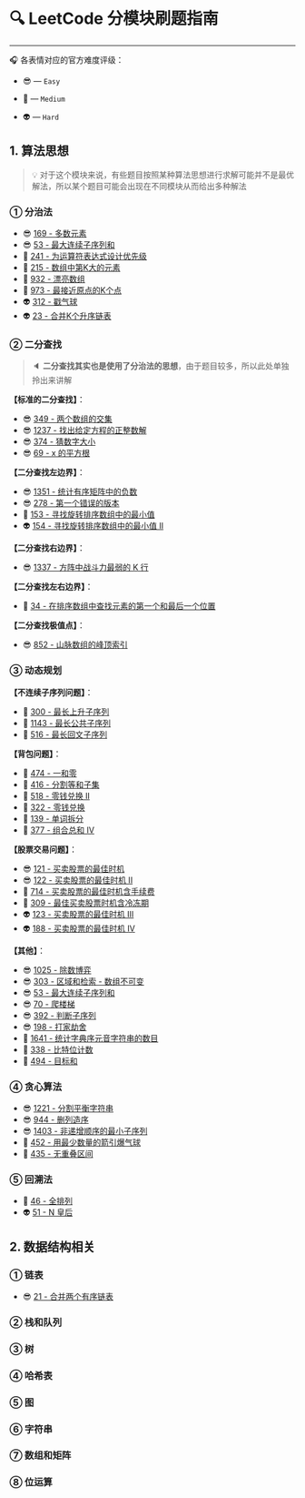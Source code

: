 # 🔍 LeetCode 分模块刷题指南

---

🎧 各表情对应的官方难度评级：

- 😎 — `Easy`

- 👻 — `Medium`

- 👽 — `Hard`

## 1. 算法思想

> 💡 对于这个模块来说，有些题目按照某种算法思想进行求解可能并不是最优解法，所以某个题目可能会出现在不同模块从而给出多种解法

### ① 分治法

- 😎 [169 - 多数元素](计算机基础/算法/LeetCode/分治法/169-多数元素.md)
- 😎 [53 - 最大连续子序列和](计算机基础/算法/LeetCode/分治法/53-最大连续子序列和.md)
- 👻 [241 - 为运算符表达式设计优先级](计算机基础/算法/LeetCode/分治法/241-为运算符表达式设计优先级.md)
- 👻 [215 - 数组中第K大的元素](计算机基础/算法/LeetCode/分治法/215-数组中第K大的元素.md)
- 👻 [932 - 漂亮数组](计算机基础/算法/LeetCode/分治法/932-漂亮数组.md)
- 👻 [973 - 最接近原点的K个点](计算机基础/算法/LeetCode/分治法/973-最接近原点的K个点.md)
- 👽 [312 - 戳气球](计算机基础/算法/LeetCode/分治法/312-戳气球.md)
- 👽 [23 - 合并K个升序链表](计算机基础/算法/LeetCode/分治法/23-合并K个升序链表.md)

### ② 二分查找

> 🔈 **二分查找其实也是使用了分治法的思想**，由于题目较多，所以此处单独拎出来讲解

**【标准的二分查找】**：

- 😎 [349 - 两个数组的交集](计算机基础/算法/LeetCode/二分查找/349-两个数组的交集.md)
- 😎 [1237 - 找出给定方程的正整数解](计算机基础/算法/LeetCode/二分查找/1237-找出给定方程的正整数解.md)
- 😎 [374 - 猜数字大小](计算机基础/算法/LeetCode/二分查找/374-猜数字大小.md)
- 😎 [69 - x 的平方根](计算机基础/算法/LeetCode/二分查找/69-x的平方根.md)

**【二分查找左边界】**：

- 😎 [1351 - 统计有序矩阵中的负数](计算机基础/算法/LeetCode/二分查找/1351-统计有序矩阵中的负数.md)
- 😎 [278 - 第一个错误的版本](计算机基础/算法/LeetCode/二分查找/278-第一个错误的版本.md)
- 👻 [153 - 寻找旋转排序数组中的最小值](计算机基础/算法/LeetCode/二分查找/153-寻找旋转排序数组中的最小值.md)
- 👽 [154 - 寻找旋转排序数组中的最小值 II](计算机基础/算法/LeetCode/二分查找/154-寻找旋转排序数组中的最小值II.md)

**【二分查找右边界】**：

- 😎 [1337 - 方阵中战斗力最弱的 K 行](计算机基础/算法/LeetCode/二分查找/1337-方阵中战斗力最弱的K行.md)

**【二分查找左右边界】**：

- 👻 [34 - 在排序数组中查找元素的第一个和最后一个位置](计算机基础/算法/LeetCode/二分查找/34-在排序数组中查找元素的第一个和最后一个位置.md)

**【二分查找极值点】**：

- 😎 [852 - 山脉数组的峰顶索引](计算机基础/算法/LeetCode/二分查找/852-山脉数组的峰顶索引.md)

### ③ 动态规划

**【不连续子序列问题】**：

- 👻 [300 - 最长上升子序列](计算机基础/算法/LeetCode/动态规划/300-最长上升子序列.md)
- 👻 [1143 - 最长公共子序列](计算机基础/算法/LeetCode/动态规划/1143-最长公共子序列.md)
- 👻 [516 - 最长回文子序列](计算机基础/算法/LeetCode/动态规划/516-最长回文子序列.md)

**【背包问题】**：

- 👻 [474 - 一和零](计算机基础/算法/LeetCode/动态规划/474-一和零.md)
- 👻 [416 - 分割等和子集](计算机基础/算法/LeetCode/动态规划/416-分割等和子集.md)
- 👻 [518 - 零钱兑换 II](计算机基础/算法/LeetCode/动态规划/518-零钱兑换II.md)
- 👻 [322 - 零钱兑换](计算机基础/算法/LeetCode/动态规划/322-零钱兑换.md)
- 👻 [139 - 单词拆分](计算机基础/算法/LeetCode/动态规划/139-单词拆分.md)
- 👻 [377 - 组合总和 Ⅳ](计算机基础/算法/LeetCode/动态规划/377-组合总和Ⅳ.md)

**【股票交易问题】**：

- 😎 [121 - 买卖股票的最佳时机](计算机基础/算法/LeetCode/动态规划/121-买卖股票的最佳时机.md)
- 😎 [122 - 买卖股票的最佳时机 II](计算机基础/算法/LeetCode/动态规划/122-买卖股票的最佳时机II.md)
- 👻 [714 - 买卖股票的最佳时机含手续费](计算机基础/算法/LeetCode/动态规划/714-买卖股票的最佳时机含手续费.md)
- 👻 [309 - 最佳买卖股票时机含冷冻期](计算机基础/算法/LeetCode/动态规划/309-最佳买卖股票时机含冷冻期.md)
- 👽 [123 - 买卖股票的最佳时机 III](计算机基础/算法/LeetCode/动态规划/123-买卖股票的最佳时机III.md)
- 👽 [188 - 买卖股票的最佳时机 IV](计算机基础/算法/LeetCode/动态规划/188-买卖股票的最佳时机IV.md)

**【其他】**：

- 😎 [1025 - 除数博弈](计算机基础/算法/LeetCode/动态规划/1025-除数博弈.md)
- 😎 [303 - 区域和检索 - 数组不可变](计算机基础/算法/LeetCode/动态规划/303-区域和检索-数组不可变.md)
- 😎 [53 - 最大连续子序列和](计算机基础/算法/LeetCode/动态规划/53-最大连续子序列和.md)
- 😎 [70 - 爬楼梯](计算机基础/算法/LeetCode/动态规划/70-爬楼梯.md)
- 😎 [392 - 判断子序列](计算机基础/算法/LeetCode/动态规划/392-判断子序列.md)
- 😎 [198 - 打家劫舍](计算机基础/算法/LeetCode/动态规划/198-打家劫舍.md)
- 👻 [1641 - 统计字典序元音字符串的数目](计算机基础/算法/LeetCode/动态规划/1641-统计字典序元音字符串的数目.md)
- 👻 [338 - 比特位计数](计算机基础/算法/LeetCode/动态规划/338-比特位计数.md)
- 👻 [494 - 目标和](计算机基础/算法/LeetCode/动态规划/494-目标和.md)

### ④ 贪心算法

- 😎 [1221 - 分割平衡字符串](计算机基础/算法/LeetCode/贪心算法/1221-分割平衡字符串.md)
- 😎 [944 - 删列造序](计算机基础/算法/LeetCode/贪心算法/944-删列造序.md)
- 😎 [1403 - 非递增顺序的最小子序列](计算机基础/算法/LeetCode/贪心算法/1403-非递增顺序的最小子序列.md)
- 👻 [452 - 用最少数量的箭引爆气球](计算机基础/算法/LeetCode/贪心算法/452-用最少数量的箭引爆气球.md)
- 👻 [435 - 无重叠区间](计算机基础/算法/LeetCode/贪心算法/435-无重叠区间.md)

### ⑤ 回溯法

- 👻 [46 - 全排列](计算机基础/算法/LeetCode/回溯法/46-全排列.md)
- 👽 [51 - N 皇后](计算机基础/算法/LeetCode/回溯法/51-N皇后.md)

## 2. 数据结构相关

### ① 链表

- 😎 [21 - 合并两个有序链表](计算机基础/算法/LeetCode/链表/21-合并两个有序链表.md)

### ② 栈和队列

### ③ 树

### ④ 哈希表

### ⑤ 图

### ⑥ 字符串

### ⑦ 数组和矩阵

### ⑧ 位运算

